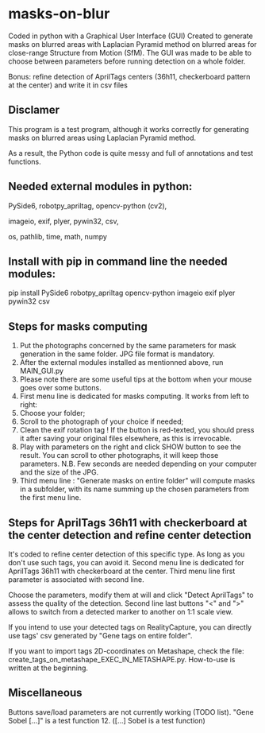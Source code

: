 # masks-on-blur
Coded in python with a Graphical User Interface (GUI)
Created to generate masks on blurred areas with Laplacian Pyramid method on blurred areas for close-range Structure from Motion (SfM).
The GUI was made to be able to choose between parameters before running detection on a whole folder.

Bonus: refine detection of AprilTags centers (36h11, checkerboard pattern at the center) and write it in csv files

## Disclamer
This program is a test program, although it works correctly for generating masks on blurred areas using Laplacian Pyramid method. 

As a result, the Python code is quite messy and full of annotations and test functions.

## Needed external modules in python:
PySide6,
robotpy_apriltag,
opencv-python (cv2),

imageio,
exif,
plyer,
pywin32,
csv,

os,
pathlib,
time,
math,
numpy

## Install with pip in command line the needed modules:

pip install PySide6 robotpy_apriltag opencv-python imageio exif plyer pywin32 csv

## Steps for masks computing
1. Put the photographs concerned by the same parameters for mask generation in the same folder. JPG file format is mandatory.
2. After the external modules installed as mentionned above, run MAIN_GUI.py
3. Please note there are some useful tips at the bottom when your mouse goes over some buttons.
4. First menu line is dedicated for masks computing. It works from left to right:
5. Choose your folder;
6. Scroll to the photograph of your choice if needed;
7. Clean the exif rotation tag ! If the button is red-texted, you should press it after saving your original files elsewhere, as this is irrevocable.
8. Play with parameters on the right and click SHOW button to see the result. You can scroll to other photographs, it will keep those parameters.
   N.B. Few seconds are needed depending on your computer and the size of the JPG.
9. Third menu line : "Generate masks on entire folder" will compute masks in a subfolder, with its name summing up the chosen parameters from the first menu line.

## Steps for AprilTags 36h11 with checkerboard at the center detection and refine center detection
It's coded to refine center detection of this specific type. As long as you don't use such tags, you can avoid it.
Second menu line is dedicated for AprilTags 36h11 with checkerboard at the center. Third menu line first parameter is associated with second line. 

Choose the parameters, modify them at will and click "Detect AprilTags" to assess the quality of the detection.
Second line last buttons "<" and ">" allows to switch from a detected marker to another on 1:1 scale view.

If you intend to use your detected tags on RealityCapture, you can directly use tags' csv generated by "Gene tags on entire folder". 

If you want to import tags 2D-coordinates on Metashape, check the file: create_tags_on_metashape_EXEC_IN_METASHAPE.py. How-to-use is written at the beginning.

## Miscellaneous
Buttons save/load parameters are not currently working (TODO list). "Gene Sobel [...]" is a test function
12. ([...] Sobel is a test function)
